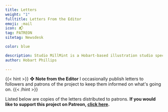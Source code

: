 ```yaml
---
title: Letters
weight: "1"
fulltitle: Letters From the Editor
emoji: -mail
icon: 📬
tag: PATREON
sitetag: Newsdesk

color: blue

description: Studio MillMint is a Hobart-based illustration studio specialising in utopian fiction.
author: Hobart Phillips
 
---
```


{{< hint >}}
**❖ Note from the Editor**
I occasionally publish letters to followers and patrons of the project to keep them informed on what's going on.
{{< /hint >}}

Listed below are copies of the letters distributed to patrons. **If you would like to support this project on Patreon, [click here](https://www.patreon.com/vekllei).**

<!-----
## 2020
<br>
{{< button relref="/news/patreon/letters/2020/nov.md" >}}Nov{{< /button >}}
{{< button relref="/news/patreon/letters/2020/dec.md" >}}Dec{{< /button >}}
<br>

## 2021
<br>
{{< button relref="/news/patreon/letters/2021/jan.md" >}}Jan{{< /button >}}
{{< button relref="/news/patreon/letters/2021/feb.md" >}}Feb{{< /button >}}
{{< button relref="/news/patreon/letters/2021/may.md" >}}May{{< /button >}}
{{< button relref="/news/patreon/letters/2021/july.md" >}}July{{< /button >}}
<br>-->

